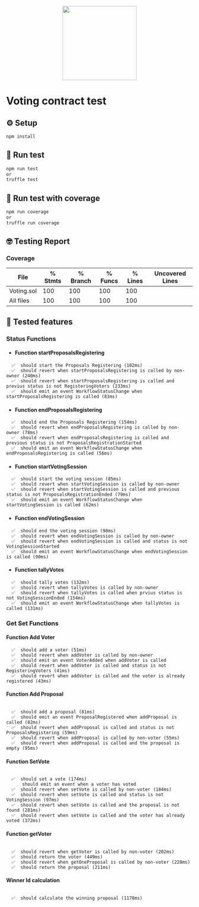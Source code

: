 <p align="center">
    <img src="https://avatars.githubusercontent.com/u/65595746?s=280&v=4"  width="200" height="200">
</p>

# Voting contract test

## ⚙️ Setup

```sh
npm install
```

## 🤖 Run test

```sh
npm run test
or
truffle test
```

## 🥸 Run test with coverage

```sh
npm run coverage
or
truffle run coverage
```

## 🤓 Testing Report

### Coverage

| File       | % Stmts | % Branch | % Funcs | % Lines | Uncovered Lines |
| ---------- | ------- | -------- | ------- | ------- | --------------- |
| Voting.sol | 100     | 100      | 100     | 100     |                 |
| All files  | 100     | 100      | 100     | 100     |                 |

## 🧪 Tested features

### Status Functions

- #### Function startProposalsRegistering

```text
  ✅  should start the Proposals Registering (102ms)
  ✅  should revert when startProposalsRegistering is called by non-owner (240ms)
  ✅  should revert when startProposalsRegistering is called and previus status is not RegisteringVoters (233ms)
  ✅  should emit an event WorkflowStatusChange when startProposalsRegistering is called (81ms)
```

- #### Function endProposalsRegistering

```text
  ✅  should end the Proposals Registering (154ms)
  ✅  should revert when endProposalsRegistering is called by non-owner (78ms)
  ✅  should revert when endProposalsRegistering is called and previous status is not ProposalsRegistrationStarted
  ✅  should emit an event WorkflowStatusChange when endProposalsRegistering is called (56ms)
```

- #### Function startVotingSession

```text
  ✅  should start the voting session (85ms)
  ✅  should revert when startVotingSession is called by non-owner
  ✅  should revert when startVotingSession is called and previous status is not ProposalsRegistrationEnded (79ms)
  ✅  should emit an event WorkflowStatusChange when startVotingSession is called (62ms)
```

- #### Function endVotingSession

```text
  ✅  should end the voting session (98ms)
  ✅  should revert when endVotingSession is called by non-owner
  ✅  should revert when endVotingSession is called and status is not VotingSessionStarted
  ✅  should emit an event WorkflowStatusChange when endVotingSession is called (90ms)
```

- #### Function tallyVotes

```text
  ✅  should tally votes (132ms)
  ✅  should revert when tallyVotes is called by non-owner
  ✅  should revert when tallyVotes is called when prvius status is not VotingSessionEnded (154ms)
  ✅  should emit an event WorkflowStatusChange when tallyVotes is called (131ms)
```

### Get Set Functions

#### Function Add Voter

```text
  ✅  should add a voter (51ms)
  ✅  should revert when addVoter is called by non-owner
  ✅  should emit an event VoterAdded when addVoter is called
  ✅  should revert when addVoter is called and status is not RegisteringVoters (41ms)
  ✅  should revert when addVoter is called and the voter is already registered (43ms)
```

#### Function Add Proposal

```text

  ✅  should add a proposal (81ms)
  ✅  should emit an event ProposalRegistered when addProposal is called (82ms)
  ✅  should revert when addProposal is called and status is not ProposalsRegistering (59ms)
  ✅  should revert when addProposal is called by non-voter (55ms)
  ✅  should revert when addProposal is called and the proposal is empty (95ms)
```

#### Function SetVote

```text

  ✅  should set a vote (174ms)
      should emit an event when a voter has voted
  ✅  should revert when setVote is called by non-voter (184ms)
  ✅  should revert when setVote is called and status is not VotingSession (97ms)
  ✅  should revert when setVote is called and the proposal is not found (281ms)
  ✅  should revert when setVote is called and the voter has already voted (372ms)
```

#### Function getVoter

```text

  ✅  should revert when getVoter is called by non-voter (202ms)
  ✅  should return the voter (449ms)
  ✅  should revert when getOneProposal is called by non-voter (228ms)
  ✅  should return the proposal (211ms)
```

#### Winner Id calculation

```text

  ✅  should calculate the winning proposal (1178ms)
```
